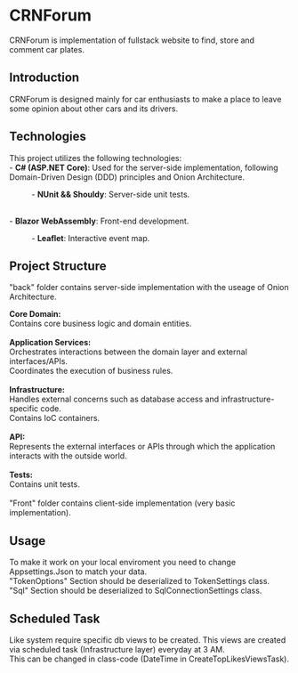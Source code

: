 <h1> CRNForum </h1>
CRNForum is implementation of fullstack website to find, store and comment car plates.

<h2>Introduction</h2>
CRNForum is designed mainly for car enthusiasts to make a place to leave some opinion about other cars and its drivers.

<h2>Technologies</h2>
This project utilizes the following technologies:
<br>
- <strong>C# (ASP.NET Core)</strong>: Used for the server-side implementation, following Domain-Driven Design (DDD) principles and Onion Architecture.
<br>
<dl>
  <dd>- <strong>NUnit && Shouldy</strong>: Server-side unit tests.</dd>
</dl>
<br>
- <strong>Blazor WebAssembly</strong>: Front-end development. <br>
<dl>
<dd>- <strong>Leaflet</strong>: Interactive event map.</dd>
</dl>
<h2>Project Structure</h2>
"back" folder contains server-side implementation with the useage of Onion Architecture. <br>

<strong>Core Domain:</strong> <br>
Contains core business logic and domain entities.<br>
<br>
<strong>Application Services:</strong> <br>
Orchestrates interactions between the domain layer and external interfaces/APIs.<br>
Coordinates the execution of business rules.<br>
<br>
<strong>Infrastructure:</strong><br>
Handles external concerns such as database access and infrastructure-specific code.<br>
Contains IoC containers.<br>
<br>
<strong>API:</strong><br>
Represents the external interfaces or APIs through which the application interacts with the outside world.<br>
<br>
<strong>Tests:</strong><br>
Contains unit tests.<br>
<br>
"Front" folder contains client-side implementation (very basic implementation).
<h2>Usage</h2>
To make it work on your local enviroment you need to change Appsettings.Json to match your data.<br>
"TokenOptions" Section should be deserialized to TokenSettings class.<br>
"Sql" Section should be deserialized to SqlConnectionSettings class.
<h2>Scheduled Task</h2>
Like system require specific db views to be created. This views are created via scheduled task (Infrastructure layer) everyday at 3 AM.<br>
This can be changed in class-code (DateTime in CreateTopLikesViewsTask).
